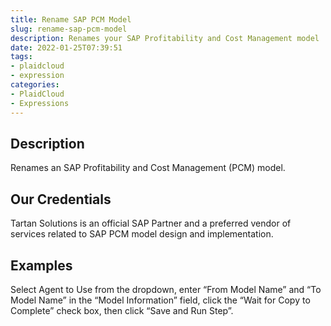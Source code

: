 ```yaml
---
title: Rename SAP PCM Model
slug: rename-sap-pcm-model
description: Renames your SAP Profitability and Cost Management model
date: 2022-01-25T07:39:51
tags:
- plaidcloud
- expression
categories:
- PlaidCloud
- Expressions
---
```



## Description


Renames an SAP Profitability and Cost Management (PCM) model.



## Our Credentials


Tartan Solutions is an official SAP Partner and a preferred vendor of services related to SAP PCM model design and implementation.








## Examples


Select Agent to Use from the dropdown, enter “From Model Name” and “To Model Name” in the “Model Information” field, click the “Wait for Copy to Complete” check box, then click “Save and Run Step”.





